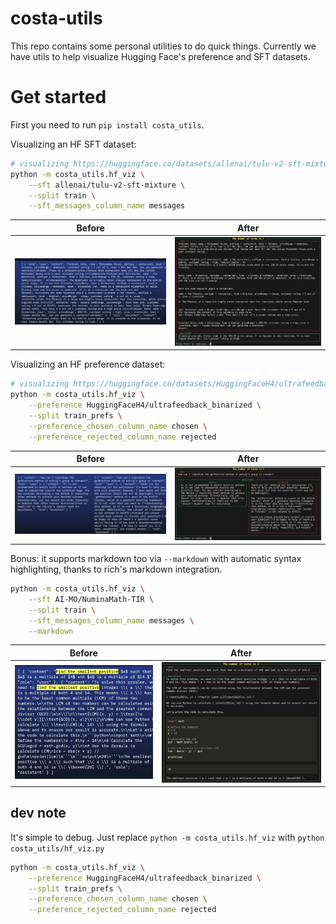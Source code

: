 # costa-utils

This repo contains some personal utilities to do quick things. Currently we have utils to help visualize Hugging Face's preference and SFT datasets.


# Get started

First you need to run `pip install costa_utils`.


Visualizing an HF SFT dataset:

```bash
# visualizing https://huggingface.co/datasets/allenai/tulu-v2-sft-mixture
python -m costa_utils.hf_viz \
    --sft allenai/tulu-v2-sft-mixture \
    --split train \
    --sft_messages_column_name messages
```



| Before      | After |
| ----------- | ----------- |
| ![](static/sft_hf.png)      | ![](static/sft.png)       |


Visualizing an HF preference dataset:

```bash
# visualizing https://huggingface.co/datasets/HuggingFaceH4/ultrafeedback_binarized
python -m costa_utils.hf_viz \
    --preference HuggingFaceH4/ultrafeedback_binarized \
    --split train_prefs \
    --preference_chosen_column_name chosen \
    --preference_rejected_column_name rejected
```



| Before      | After |
| ----------- | ----------- |
| ![](static/pref_hf.png)     | ![](static/pref.png)      |




Bonus: it supports markdown too via `--markdown` with automatic syntax highlighting, thanks to rich's markdown integration.

```bash
python -m costa_utils.hf_viz \
    --sft AI-MO/NuminaMath-TIR \
    --split train \
    --sft_messages_column_name messages \
    --markdown
```





| Before      | After |
| ----------- | ----------- |
| ![](<static/math_and_code_hf.png>)   | ![](<static/math_and_code_markdown.png>)      |





## dev note

It's simple to debug. Just replace `python -m costa_utils.hf_viz` with `python costa_utils/hf_viz.py`

```bash
python -m costa_utils.hf_viz \
    --preference HuggingFaceH4/ultrafeedback_binarized \
    --split train_prefs \
    --preference_chosen_column_name chosen \
    --preference_rejected_column_name rejected
```
